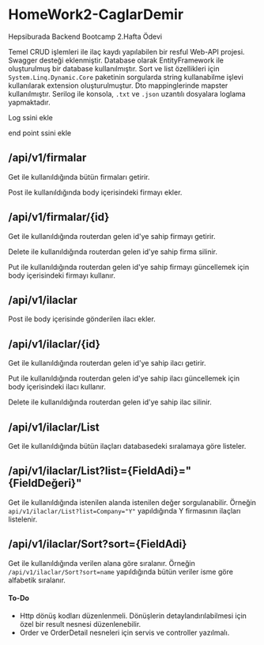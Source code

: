 # HomeWork2-CaglarDemir
Hepsiburada Backend Bootcamp 2.Hafta Ödevi

Temel CRUD işlemleri ile ilaç kaydı yapılabilen bir resful Web-API projesi. Swagger desteği eklenmiştir. Database olarak EntityFramework ile oluşturulmuş bir database kullanılmıştır. Sort ve list özellikleri için `System.Linq.Dynamic.Core` paketinin sorgularda string kullanabilme işlevi kullanılarak extension oluşturulmuştur. Dto mappinglerinde mapster kullanılmıştır. Serilog ile konsola, `.txt` ve `.json` uzantılı dosyalara loglama yapmaktadır.

Log ssini ekle

end point ssini ekle

## /api/v1/firmalar
Get ile kullanıldığında bütün firmaları getirir.

Post ile kullanıldığında body içerisindeki firmayı ekler.

## /api/v1/firmalar/{id}
Get ile kullanıldığında routerdan gelen id'ye sahip firmayı getirir.

Delete ile kullanıldığında routerdan gelen id'ye sahip firma silinir.

Put ile kullanıldığında routerdan gelen id'ye sahip firmayı güncellemek için body içerisindeki firmayı kullanır.


## /api/v1/ilaclar
Post ile body içerisinde gönderilen ilacı ekler.
## /api/v1/ilaclar/{id}
Get ile kullanıldığında routerdan gelen id'ye sahip ilacı getirir.

Put ile kullanıldığında routerdan gelen id'ye sahip ilacı güncellemek için body içerisindeki ilacı kullanır.

Delete ile kullanıldığında routerdan gelen id'ye sahip ilac silinir.
## /api/v1/ilaclar/List
Get ile kullanıldığında bütün ilaçları databasedeki sıralamaya göre listeler.
## /api/v1/ilaclar/List?list={FieldAdi}="{FieldDeğeri}"
Get ile kullanıldığında istenilen alanda istenilen değer sorgulanabilir. Örneğin `api/v1/ilaclar/List?list=Company="Y"` yapıldığında Y firmasının ilaçları listelenir.

## /api/v1/ilaclar/Sort?sort={FieldAdi}
Get ile kullanıldığında verilen alana göre sıralanır. Örneğin `/api/v1/ilaclar/Sort?sort=name` yapıldığında bütün veriler isme göre alfabetik sıralanır.

#### To-Do
- Http dönüş kodları düzenlenmeli. Dönüşlerin detaylandırılabilmesi için özel bir result nesnesi düzenlenebilir.
- Order ve OrderDetail nesneleri için servis ve controller yazılmalı.


